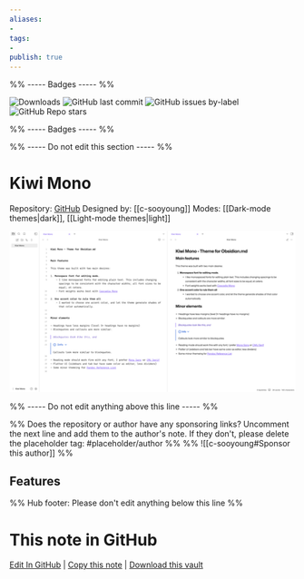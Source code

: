 ```yaml
---
aliases:
- 
tags: 
- 
publish: true
---
```


%% ----- Badges ----- %%

![Downloads](https://img.shields.io/badge/downloads-1760-573E7A?style=for-the-badge&logo=)
![GitHub last commit](https://img.shields.io/github/last-commit/c-sooyoung/kiwi-mono-obsidian-theme?color=573E7A&label=last%20update&logo=github&style=for-the-badge)
![GitHub issues by-label](https://img.shields.io/github/issues/c-sooyoung/kiwi-mono-obsidian-theme/help%20wanted?color=573E7A&logo=github&style=for-the-badge) 
![GitHub Repo stars](https://img.shields.io/github/stars/c-sooyoung/kiwi-mono-obsidian-theme?color=573E7A&logo=github&style=for-the-badge)

%% ----- Badges ----- %%

%% ----- Do not edit this section ----- %%

# Kiwi Mono

Repository: [GitHub](https://github.com/c-sooyoung/kiwi-mono-obsidian-theme)
Designed by: [[c-sooyoung]]
Modes: [[Dark-mode themes|dark]], [[Light-mode themes|light]]



![screenshot](https://github.com/c-sooyoung/kiwi-mono-obsidian-theme/raw/HEAD/thumbnail.png)

%% ----- Do not edit anything above this line ----- %% 

%% Does the repository or author have any sponsoring links? Uncomment the next line and add them to the author's note. If they don't, please delete the placeholder tag: #placeholder/author %%
%% ![[c-sooyoung#Sponsor this author]] %%


## Features



%% Hub footer: Please don't edit anything below this line %%

# This note in GitHub

<span class="git-footer">[Edit In GitHub](https://github.dev/obsidian-community/obsidian-hub/blob/main/02%20-%20Community%20Expansions/02.05%20All%20Community%20Expansions/Themes/Kiwi%20Mono.md "git-hub-edit-note") | [Copy this note](https://raw.githubusercontent.com/obsidian-community/obsidian-hub/main/02%20-%20Community%20Expansions/02.05%20All%20Community%20Expansions/Themes/Kiwi%20Mono.md "git-hub-copy-note") | [Download this vault](https://github.com/obsidian-community/obsidian-hub/archive/refs/heads/main.zip "git-hub-download-vault") </span>
